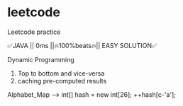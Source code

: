 # leetcode
Leetcode practice


✅JAVA || 0ms ||🔥100%beats🔥|| EASY SOLUTION✅

Dynamic Programming
1. Top to bottom and vice-versa
2. caching pre-computed results

Alphabet_Map --> int[] hash = new int[26]; ++hash[c-'a'];